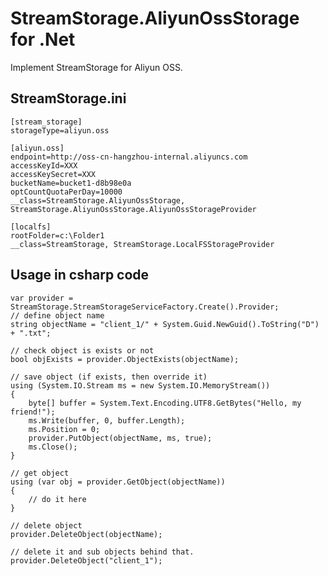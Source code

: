 # StreamStorage.AliyunOssStorage for .Net
Implement StreamStorage for Aliyun OSS.

## StreamStorage.ini
	[stream_storage]
	storageType=aliyun.oss

	[aliyun.oss]
	endpoint=http://oss-cn-hangzhou-internal.aliyuncs.com
	accessKeyId=XXX
	accessKeySecret=XXX
	bucketName=bucket1-d8b98e0a
	optCountQuotaPerDay=10000
	__class=StreamStorage.AliyunOssStorage, StreamStorage.AliyunOssStorage.AliyunOssStorageProvider

	[localfs]
	rootFolder=c:\Folder1
	__class=StreamStorage, StreamStorage.LocalFSStorageProvider

## Usage in csharp code
    var provider = StreamStorage.StreamStorageServiceFactory.Create().Provider;
    // define object name
    string objectName = "client_1/" + System.Guid.NewGuid().ToString("D") + ".txt";

    // check object is exists or not
    bool objExists = provider.ObjectExists(objectName);

    // save object (if exists, then override it)
    using (System.IO.Stream ms = new System.IO.MemoryStream())
    {
        byte[] buffer = System.Text.Encoding.UTF8.GetBytes("Hello, my friend!");
        ms.Write(buffer, 0, buffer.Length);
        ms.Position = 0;
        provider.PutObject(objectName, ms, true);
        ms.Close();
    }

    // get object
    using (var obj = provider.GetObject(objectName))
    {
        // do it here
    }

    // delete object
    provider.DeleteObject(objectName);

    // delete it and sub objects behind that.
    provider.DeleteObject("client_1");
